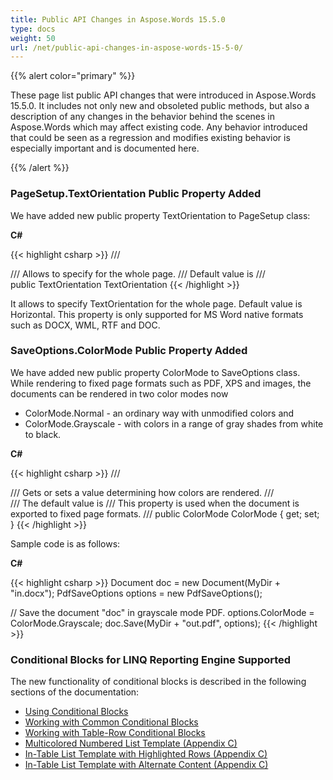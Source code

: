 ```yaml
---
title: Public API Changes in Aspose.Words 15.5.0
type: docs
weight: 50
url: /net/public-api-changes-in-aspose-words-15-5-0/
---
```


{{% alert color="primary" %}} 

These page list public API changes that were introduced in Aspose.Words 15.5.0. It includes not only new and obsoleted public methods, but also a description of any changes in the behavior behind the scenes in Aspose.Words which may affect existing code. Any behavior introduced that could be seen as a regression and modifies existing behavior is especially important and is documented here.

{{% /alert %}} 

### PageSetup.TextOrientation Public Property Added

We have added new public property TextOrientation to PageSetup class:

**C#**

{{< highlight csharp >}}
/// <summary>
/// Allows to specify <see cref="TextOrientation"/> for the whole page.
/// Default value is <see cref="Aspose.Words.TextOrientation.Horizontal"/>
/// </summary>
public TextOrientation TextOrientation
{{< /highlight >}}

It allows to specify TextOrientation for the whole page. Default value is Horizontal. This property is only supported for MS Word native formats such as DOCX, WML, RTF and DOC.

### SaveOptions.ColorMode Public Property Added

We have added new public property ColorMode to SaveOptions class. While rendering to fixed page formats such as PDF, XPS and images, the documents can be rendered in two color modes now

- ColorMode.Normal - an ordinary way with unmodified colors and
- ColorMode.Grayscale - with colors in a range of gray shades from white to black.

**C#**

{{< highlight csharp >}}
/// <summary>
/// Gets or sets a value determining how colors are rendered.
/// </summary>
/// <remarks>The default value is <see cref="Aspose.Words.Saving.ColorMode.Normal"/>
/// <para>This property is used when the document is exported to fixed page formats.</para>
/// </remarks>
public ColorMode ColorMode { get; set; }
{{< /highlight >}}

Sample code is as follows:

**C#**

{{< highlight csharp >}}
Document doc = new Document(MyDir + "in.docx");
PdfSaveOptions options = new PdfSaveOptions();

// Save the document "doc" in grayscale mode PDF.
options.ColorMode = ColorMode.Grayscale;
doc.Save(MyDir + "out.pdf", options);
{{< /highlight >}}

### Conditional Blocks for LINQ Reporting Engine Supported

The new functionality of conditional blocks is described in the following sections of the documentation:

- [Using Conditional Blocks](/words/net/template-syntax/#templatesyntax-usingconditionalblocks)
- [Working with Common Conditional Blocks](/words/net/template-syntax/#templatesyntax-workingwithcommonconditionalblocks)
- [Working with Table-Row Conditional Blocks](/words/net/template-syntax/#templatesyntax-workingwithtable-rowconditionalblocks)
- [Multicolored Numbered List Template (Appendix C)](/words/net/typical-templates/#typicaltemplates-multicolorednumberedlisttemplate)
- [In-Table List Template with Highlighted Rows (Appendix C)](/words/net/typical-templates/#typicaltemplates-in-tablelisttemplatewithhighlightedrows)
- [In-Table List Template with Alternate Content (Appendix C)](/words/net/typical-templates/#typicaltemplates-in-tablelisttemplatewithalternatecontent)
